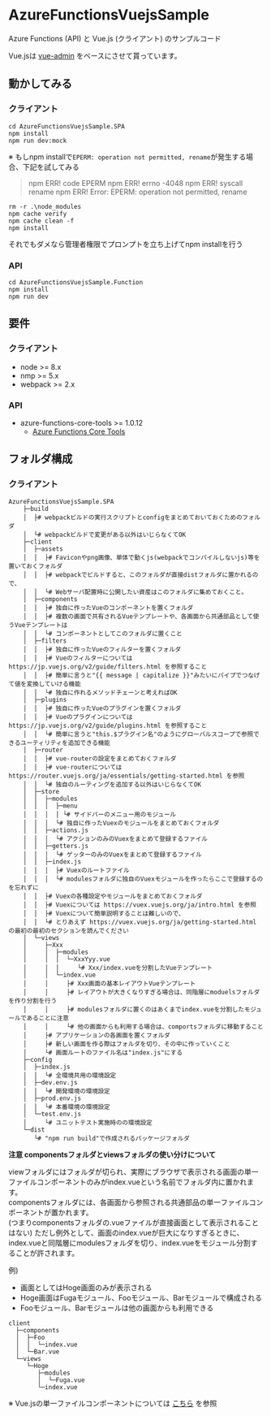 # AzureFunctionsVuejsSample
Azure Functions (API) と Vue.js (クライアント) のサンプルコード

Vue.jsは [vue-admin](https://github.com/vue-bulma/vue-admin) をベースにさせて貰っています。

## 動かしてみる
### クライアント 
```
cd AzureFunctionsVuejsSample.SPA
npm install
npm run dev:mock
```
※ もしnpm installで```EPERM: operation not permitted, rename```が発生する場合、下記を試してみる
> npm ERR! code EPERM
> npm ERR! errno -4048
> npm ERR! syscall rename
> npm ERR! Error: EPERM: operation not permitted, rename
```
rm -r .\node_modules
npm cache verify
npm cache clean -f
npm install
```
それでもダメなら管理者権限でプロンプトを立ち上げてnpm installを行う

### API 
```
cd AzureFunctionsVuejsSample.Function
npm install
npm run dev
```

## 要件
### クライアント
* node >= 8.x
* nmp >= 5.x
* webpack >= 2.x
### API
* azure-functions-core-tools >= 1.0.12
    * [Azure Functions Core Tools](https://docs.microsoft.com/ja-jp/azure/azure-functions/functions-run-local)

## フォルダ構成
### クライアント
```
AzureFunctionsVuejsSample.SPA
    ├─build
    │  ├# webpackビルドの実行スクリプトとconfigをまとめておいておくためのフォルダ
    │  └# webpackビルドで変更がある以外はいじらなくてOK
    ├─client
    │  ├─assets
    │  │  ├# Faviconやpng画像、単体で動くjs(webpackでコンパイルしないjs)等を置いておくフォルダ
    │  │  ├# webpackでビルドすると、このフォルダが直接distフォルダに置かれるので、
    │  │  └# Webサーバ配置時に公開したい資産はこのフォルダに集めておくこと。
    │  ├─components
    │  │  ├# 独自に作ったVueのコンポーネントを置くフォルダ
    │  │  ├# 複数の画面で共有されるVueテンプレートや、各画面から共通部品として使うVueテンプレートは
    │  │  └# コンポーネントとしてこのフォルダに置くこと
    │  ├─filters
    │  │  ├# 独自に作ったVueのフィルターを置くフォルダ
    │  │  ├# Vueのフィルターについては https://jp.vuejs.org/v2/guide/filters.html を参照すること
    │  │  ├# 簡単に言うと"{{ message | capitalize }}"みたいにパイプでつなげて値を変換していける機能
    │  │  └# 独自に作れるメソッドチェーンと考えればOK
    │  ├─plugins
    │  │  ├# 独自に作ったVueのプラグインを置くフォルダ
    │  │  ├# Vueのプラグインについては https://jp.vuejs.org/v2/guide/plugins.html を参照すること
    │  │  └# 簡単に言うと"this.$プラグイン名"のようにグローバルスコープで参照できるユーティリティを追加できる機能
    │  ├─router
    │  │  ├# vue-routerの設定をまとめておくフォルダ
    │  │  ├# vue-routerについては https://router.vuejs.org/ja/essentials/getting-started.html を参照
    │  │  └# 独自のルーティングを追加する以外はいじらなくてOK
    │  ├─store
    │  │  ├─modules
    │  │  │  ├─menu
    │  │  │  │ └# サイドバーのメニュー用のモジュール
    │  │  │  └# 独自に作ったVuexのモジュールをまとめておくフォルダ
    │  │  ├─actions.js
    │  │  │  └# アクションのみのVuexをまとめて登録するファイル
    │  │  ├─getters.js
    │  │  │  └# ゲッターのみのVuexをまとめて登録するファイル
    │  │  ├─index.js
    │  │  │  ├# Vuexのルートファイル
    │  │  │  └# modulesフォルダに独自のVuexモジュールを作ったらここで登録するのを忘れずに
    │  │  ├# Vuexの各種設定やモジュールをまとめておくフォルダ
    │  │  ├# Vuexについては https://vuex.vuejs.org/ja/intro.html を参照
    │  │  ├# Vuexについて簡単説明することは難しいので、
    │  │  └# とりあえず https://vuex.vuejs.org/ja/getting-started.html の最初の最初のセクションを読んでください
    │  └─views
    │     ├─Xxx
    │     │  ├─modules
    │     │  │  └─XxxYyy.vue
    │     │  │     └# Xxx/index.vueを分割したVueテンプレート
    │     │  └─index.vue
    │     │     ├# Xxx画面の基本レイアウトVueテンプレート
    │     │     ├# レイアウトが大きくなりすぎる場合は、同階層にmoduelsフォルダを作り分割を行う
    │     │     ├# modulesフォルダに置くのはあくまでindex.vueを分割したモジュールであることに注意
    │     │     └# 他の画面からも利用する場合は、comportsフォルダに移動すること
    │     ├# アプリケーションの各画面を置くフォルダ
    │     ├# 新しい画面を作る際はフォルダを切り、その中に作っていくこと
    │     └# 画面ルートのファイル名は"index.js"にする
    ├─config
    │  ├─index.js
    │  │  └# 全環境共用の環境設定
    │  ├─dev.env.js
    │  │  └# 開発環境の環境設定
    │  ├─prod.env.js
    │  │  └# 本番環境の環境設定
    │  └─test.env.js
    │     └# ユニットテスト実施時のの環境設定
    └─dist
       └# "npm run build"で作成されるパッケージフォルダ
```

**注意 componentsフォルダとviewsフォルダの使い分けについて**

viewフォルダにはフォルダが切られ、実際にブラウザで表示される画面の単一ファイルコンポーネントのみがindex.vueという名前でフォルダ内に置かれます。  
componentsフォルダには、各画面から参照される共通部品の単一ファイルコンポーネントが置かれます。  
(つまりcomponentsフォルダの.vueファイルが直接画面として表示されることはない)
ただし例外として、画面のindex.vueが巨大になりすぎるときに、index.vueと同階層にmodulesフォルダを切り、index.vueをモジュール分割することが許されます。

例)

- 画面としてはHoge画面のみが表示される
- Hoge画面はFugaモジュール、Fooモジュール、Barモジュールで構成される
- Fooモジュール、Barモジュールは他の画面からも利用できる

```
client
  ├─components
  │  ├─Foo
  │  │  └─index.vue
  │  └─Bar.vue
  └─views
     └─Hoge
        ├─modules
        │  └─Fuga.vue
        └─index.vue
```

※ Vue.jsの単一ファイルコンポーネントについては [こちら](https://jp.vuejs.org/v2/guide/single-file-components.html) を参照
